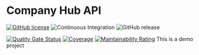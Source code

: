 # Company Hub API

[![GitHub license](https://img.shields.io/github/license/roadtoarch/companyhub-api-java.svg)](https://github.com/roadtoarch/companyhub-api-java/blob/master/LICENSE.md)
![Continuous Integration](https://github.com/roadtoarch/companyhub-api-java/workflows/Continuous%20Integration/badge.svg?branch=master)
![GitHub release](https://img.shields.io/github/release/roadtoarch/companyhub-api-java.svg)

[![Quality Gate Status](https://sonarcloud.io/api/project_badges/measure?project=roadtoarch_companyhub-api-java&metric=alert_status)](https://sonarcloud.io/dashboard?id=roadtoarch_companyhub-api-java)
[![Coverage](https://sonarcloud.io/api/project_badges/measure?project=roadtoarch_companyhub-api-java&metric=coverage)](https://sonarcloud.io/dashboard?id=roadtoarch_companyhub-api-java)
[![Maintainability Rating](https://sonarcloud.io/api/project_badges/measure?project=roadtoarch_companyhub-api-java&metric=sqale_rating)](https://sonarcloud.io/dashboard?id=roadtoarch_companyhub-api-java)
This is a demo project